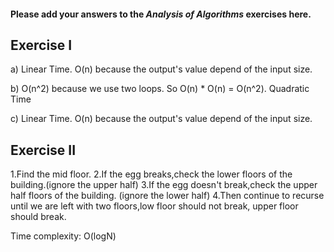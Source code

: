#### Please add your answers to the ***Analysis of  Algorithms*** exercises here.

## Exercise I

a) Linear Time. O(n) because the output's value depend of the input size.

b) O(n^2) because we use two loops. So O(n) * O(n) = O(n^2). Quadratic Time 

c) Linear Time. O(n) because the output's value depend of the input size.
## Exercise II

1.Find the mid floor. 
2.If the egg breaks,check the lower floors of the building.(ignore the upper half)
3.If the egg doesn't break,check the upper half floors of the building. (ignore the lower half)
4.Then continue to recurse until we are left with two floors,low floor should not break, upper floor should break.

Time complexity: O(logN)